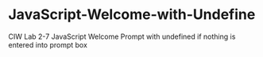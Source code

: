 # JavaScript-Welcome-with-Undefine
CIW Lab 2-7 JavaScript Welcome Prompt with undefined if nothing is entered into prompt box
